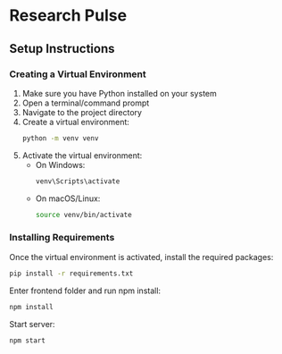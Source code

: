 # Research Pulse

## Setup Instructions

### Creating a Virtual Environment

1. Make sure you have Python installed on your system
2. Open a terminal/command prompt
3. Navigate to the project directory
4. Create a virtual environment:
   ```bash
   python -m venv venv
   ```
5. Activate the virtual environment:
   - On Windows:
     ```bash
     venv\Scripts\activate
     ```
   - On macOS/Linux:
     ```bash
     source venv/bin/activate
     ```

### Installing Requirements

Once the virtual environment is activated, install the required packages:

```bash
pip install -r requirements.txt
```
Enter frontend folder and run npm install:

```bash
npm install
```

Start server:

```bash
npm start
```


